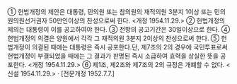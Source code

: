 ① 헌법개정의 제안은 대통령, 민의원 또는 참의원의 재적의원 3분지 1이상 또는 민의원의원선거권자 50만인이상의 찬성으로써 한다. <개정 1954.11.29.>
② 헌법개정의 제의는 대통령이 이를 공고하여야 한다.
③ 전항의 공고기간은 30일이상으로 한다.
④ 헌법개정의 의결은 양원에서 각각 그 재적의원 3분지 2이상의 찬성으로써 한다.
⑤ 헌법개정이 의결된 때에는 대통령은 즉시 공포한다.단, 제7조의 2의 경우에 국민투표로써 헌법개정이 부결되었을 때에는 그 결과가 판명된 즉시 소급하여 효력을 상실한 뜻을 공포한다. <개정 1954.11.29.>
⑥ 제1조, 제2조와 제7조의 2의 규정은 개폐할 수 없다. <신설 1954.11.29.>
· [전문개정 1952.7.7.]
